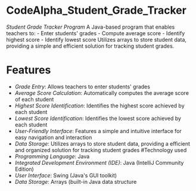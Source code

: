 # CodeAlpha_Student_Grade_Tracker
*Student Grade Tracker Program*  A Java-based program that enables teachers to:  - Enter students' grades - Compute average score - Identify highest score - Identify lowest score  Utilizes arrays to store student data, providing a simple and efficient solution for tracking student grades.
# Features 
- *Grade Entry*: Allows teachers to enter students' grades
- *Average Score Calculation*: Automatically computes the average score of each student
- *Highest Score Identification*: Identifies the highest score achieved by each student
- *Lowest Score Identification*: Identifies the lowest score achieved by each student
- *User-Friendly Interface*: Features a simple and intuitive interface for easy navigation and interaction
- *Data Storage*: Utilizes arrays to store student data, providing a efficient and organized solution for tracking student grades
#Technology used
- _Programming Language_: Java
- _Integrated Development Environment (IDE)_: Java (IntelliJ Community Edition)
- _User Interface_: Swing (Java's GUI toolkit)
- _Data Storage_: Arrays (built-in Java data structure

